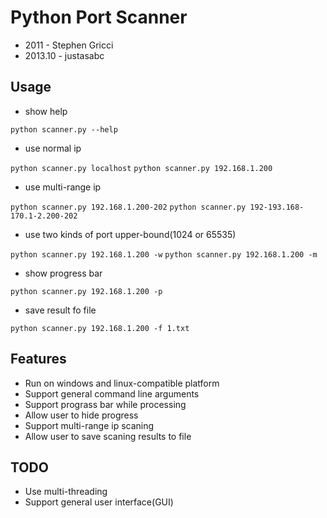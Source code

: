 Python Port Scanner 
========
- 2011    - Stephen Gricci
- 2013.10 - justasabc

Usage
----
* show help

`python scanner.py --help`
* use normal ip

`python scanner.py localhost`
`python scanner.py 192.168.1.200`
* use multi-range ip

`python scanner.py 192.168.1.200-202`
`python scanner.py 192-193.168-170.1-2.200-202`
* use two kinds of port upper-bound(1024 or 65535)

`python scanner.py 192.168.1.200 -w`
`python scanner.py 192.168.1.200 -m`
* show progress bar

`python scanner.py 192.168.1.200 -p`
* save result fo file

`python scanner.py 192.168.1.200 -f 1.txt`

Features
----
- Run on windows and linux-compatible platform
- Support general command line arguments
- Support prograss bar while processing
- Allow user to hide progress
- Support multi-range ip scaning
- Allow user to save scaning results to file

TODO
----
- Use multi-threading 
- Support general user interface(GUI)
